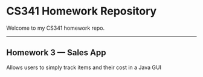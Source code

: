 # CS341 Homework Repository

Welcome to my CS341 homework repo.  

---

## Homework 3 — Sales App

Allows users to simply track items and their cost in a Java GUI

